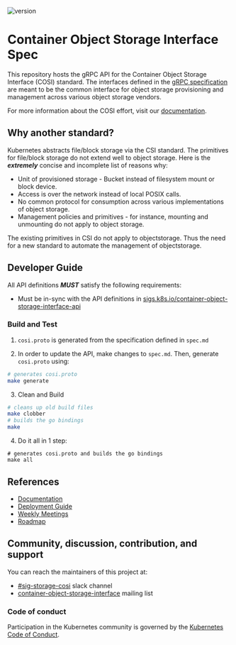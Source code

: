 ![version](https://img.shields.io/badge/status-pre--alpha-lightgrey)

# Container Object Storage Interface Spec

This repository hosts the gRPC API for the Container Object Storage Interface (COSI) standard. The interfaces defined in the [gRPC specification](cosi.proto) are meant to be the common interface for object storage provisioning and management across various object storage vendors.

For more information about the COSI effort, visit our [documentation](https://container-object-storage-interface.github.io/docs).

## Why another standard?

Kubernetes abstracts file/block storage via the CSI standard. The primitives for file/block storage do not extend well to object storage. Here is the **_extremely_** concise and incomplete list of reasons why:

 - Unit of provisioned storage - Bucket instead of filesystem mount or block device.
 - Access is over the network instead of local POSIX calls.
 - No common protocol for consumption across various implementations of object storage.
 - Management policies and primitives - for instance, mounting and unmounting do not apply to object storage.

The existing primitives in CSI do not apply to objectstorage. Thus the need for a new standard to automate the management of objectstorage.

## Developer Guide

All API definitions **_MUST_** satisfy the following requirements:

<!-- - Must be backwards compatible -->
 - Must be in-sync with the API definitions in [sigs.k8s.io/container-object-storage-interface-api](https://github.com/kubernetes-sigs/container-object-storage-interface-api)

### Build and Test

1. `cosi.proto` is generated from the specification defined in `spec.md`

2. In order to update the API, make changes to `spec.md`. Then, generate `cosi.proto` using:

```sh
# generates cosi.proto
make generate
```

3. Clean and Build

```sh
# cleans up old build files
make clobber
# builds the go bindings
make
```

4. Do it all in 1 step:

```
# generates cosi.proto and builds the go bindings
make all
```

## References

- [Documentation](https://container-object-storage-interface.github.io/)
- [Deployment Guide](https://container-object-storage-interface.github.io/docs/deployment-guide)
- [Weekly Meetings](https://container-object-storage-interface.github.io/docs/community/weekly-meetings)
- [Roadmap](https://github.com/orgs/kubernetes-sigs/projects/8)

## Community, discussion, contribution, and support

You can reach the maintainers of this project at:

- [#sig-storage-cosi](https://kubernetes.slack.com/messages/sig-storage-cosi) slack channel
- [container-object-storage-interface](https://groups.google.com/g/container-object-storage-interface-wg?pli=1) mailing list

### Code of conduct

Participation in the Kubernetes community is governed by the [Kubernetes Code of Conduct](code-of-conduct.md).
